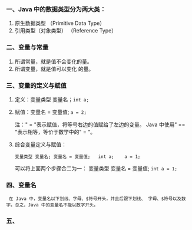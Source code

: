 ### 一、Java 中的数据类型分为两大类：
 1. 原生数据类型 （Primitive Data Type）
 2. 引用类型（对象类型） （Reference Type） 
 ### 二、变量与常量
 1. 所谓常量，就是值不会变化的量。
 2. 所谓变量，就是值可以变化 的量。 
### 三、变量的定义与赋值
1. 定义：变量类型  变量名；`int a;` 
2. 赋值：变量名 = 变量值; `a = 2;` 

     注：" = "表示赋值，将等号右边的值赋给了左边的变量。 Java 中使用" == "表示相等，等价于数学中的" = "。 
3. 综合变量定义与赋值：
 
       变量类型 变量名; 变量名 = 变量值;   int a;    a = 1;
 
   可以将上面两个步骤合二为一： 变量类型 变量名 = 变量值; `int a = 1; `
 ### 四、变量名
     在 Java 中，变量名以下划线、字母、$符号开头，并且后跟下划线、 字母、$符号以及数字。总之，Java 中的变量名不能以数字开头。 
### 五、
